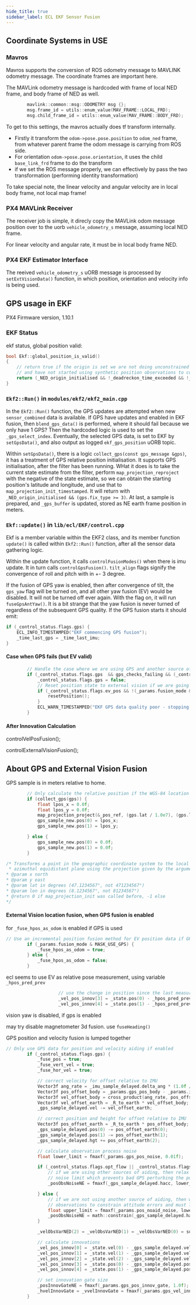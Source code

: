 ```yaml
---
hide_title: true
sidebar_label: ECL EKF Sensor Fusion
---
```


## Coordinate Systems in USE

### Mavros
Mavros supports the conversion of ROS odometry message to MAVLINK odometry message. The coordinate frames are important here.

The MAVLink odometry message is hardcoded with frame of local NED frame, and body frame of NED as well.

```cpp title="odom.cpp"
		mavlink::common::msg::ODOMETRY msg {};
		msg.frame_id = utils::enum_value(MAV_FRAME::LOCAL_FRD);
		msg.child_frame_id = utils::enum_value(MAV_FRAME::BODY_FRD);
```

To get to this settings, the mavros actually does tf transform internally. 
- Firstly it transform the `odom->pose.pose.position` to `odom_ned` frame, from whatever parent frame the odom message is carrying from ROS side.
- For orientation `odom->pose.pose.orientation`, it uses the child `base_link_frd` frame to do the transform
- if we set the ROS message properly, we can effectively by pass the two transformation (performing identity transformation)

To take special note, the linear velocity and angular velocity are in local body frame, not local map frame!

### PX4 MAVLink Receiver

The receiver job is simple, it direcly copy the MAVLink odom message position over to the uorb `vehicle_odometry_s` message, assuming local NED frame.

For linear velocity and angular rate, it must be in local body frame NED.

### PX4 EKF Estimator Interface

The reeived `vehicle_odometry_s` uORB message is processed by `setExtVisionData()` function, in which position, orientation and velocity info is being used.

## GPS usage in EKF

PX4 Firmware version, 1.10.1

### EKF Status

ekf status, global position valid:
```cpp Title="ekf_helper.cpp"
bool Ekf::global_position_is_valid()
{
	// return true if the origin is set we are not doing unconstrained free inertial navigation
	// and have not started using synthetic position observations to constrain drift
	return (_NED_origin_initialised && !_deadreckon_time_exceeded && !_using_synthetic_position);
}
```

### `Ekf2::Run()` in `modules/ekf2/ekf2_main.cpp`
In the `Ekf2::Run()` function, the GPS updates are attempted when new `sensor_combined` data is available. If GPS have updates and enabled in EKF fusion, then `blend_gps_data()` is performed, where it should fail because we only have 1 GPS? Then the hardcoded logic is used to set the `_gps_select_index`. Eventually, the selected GPS data, is set to EKF by `setGpsData()`, and also output as logged `ekf_gps_position` uORB topic.

Within `setGpsData()`, there is a logic `collect_gps(const gps_message &gps)`, it has a treatment of GPS relative position initialisation. It supports GPS initialisation, after the filter has been running. WHat it does is to take the current state estimate from the filter, perform `map_projection_reproject` with the negative of the state estimate, so we can obtain the starting position's latitude and longitude, and use that to `map_projection_init_timestamped`. It will return with `_NED_origin_initialised && (gps.fix_type >= 3)`. At last, a sample is prepared, and `_gps_buffer` is updated, stored as NE earth frame position in meters. 

### `Ekf::update()` in `lib/ecl/EKF/control.cpp`

Ekf is a member variable within the EKF2 class, and its member function `update()` is called within `Ekf2::Run()` function, after all the sensor data gathering logic. 

Within the update function, it calls `controlFusionModes()` when there is imu update. It in turn calls `controlGpsFusion()`. `tilt_align` flags signify the convergence of roll and pitch with in +- 3 degree.

If the fusion of GPS yaw is enabled, then after convergence of tilt, the `gps_yaw` flag will be turned on, and all other yaw fusion (EV) would be disabled. It will not be turned off ever again. With the flag on, it will run `fuseGpsAntYaw()`. It is a bit strange that the yaw fusion is never turned of regardless of the subsequent GPS quality. If the GPS fusion starts it should emit:

```cpp
if (_control_status.flags.gps) {
	ECL_INFO_TIMESTAMPED("EKF commencing GPS fusion");
	_time_last_gps = _time_last_imu;
}
```

#### Case when GPS fails (but EV valid)

```cpp
		// Handle the case where we are using GPS and another source of aiding and GPS is failing checks
		if (_control_status.flags.gps  && gps_checks_failing && (_control_status.flags.opt_flow || _control_status.flags.ev_pos || _control_status.flags.ev_vel)) {
			_control_status.flags.gps = false;
			// Reset position state to external vision if we are going to use absolute values
			if (_control_status.flags.ev_pos && !(_params.fusion_mode & MASK_ROTATE_EV)) {
				resetPosition();
			}
			ECL_WARN_TIMESTAMPED("EKF GPS data quality poor - stopping use");
		}
```

#### After Innovation Calculation

controlVelPosFusion();

controlExternalVisionFusion();


## About GPS and External Vision Fusion

GPS sample is in meters relative to home.

```cpp title="estimator_interface.cpp"
		// Only calculate the relative position if the WGS-84 location of the origin is set
		if (collect_gps(gps)) {
			float lpos_x = 0.0f;
			float lpos_y = 0.0f;
			map_projection_project(&_pos_ref, (gps.lat / 1.0e7), (gps.lon / 1.0e7), &lpos_x, &lpos_y);
			gps_sample_new.pos(0) = lpos_x;
			gps_sample_new.pos(1) = lpos_y;

		} else {
			gps_sample_new.pos(0) = 0.0f;
			gps_sample_new.pos(1) = 0.0f;
		}

/* Transforms a point in the geographic coordinate system to the local
 * azimuthal equidistant plane using the projection given by the argument
* @param x north
* @param y east
* @param lat in degrees (47.1234567°, not 471234567°)
* @param lon in degrees (8.1234567°, not 81234567°)
* @return 0 if map_projection_init was called before, -1 else
*/
```

#### External Vision location fusion, when GPS fusion is enabled
for `_fuse_hpos_as_odom` is enabled if GPS is used

```cpp
// Use an incremental position fusion method for EV position data if GPS is also used
        if (_params.fusion_mode & MASK_USE_GPS) {
            _fuse_hpos_as_odom = true;
        } else {
            _fuse_hpos_as_odom = false;
        }
```

ecl seems to use EV as relative pose measurement, using variable `_hpos_pred_prev`
```cpp
					// use the change in position since the last measurement
					_vel_pos_innov[3] = _state.pos(0) - _hpos_pred_prev(0) - ev_delta_pos(0);
					_vel_pos_innov[4] = _state.pos(1) - _hpos_pred_prev(1) - ev_delta_pos(1);
```


vision yaw is disabled, if gps is enabled


may try disable magnetometer 3d fusion. use `fuseHeading()`


GPS position and velocity fusion is lumped together
```cpp
// Only use GPS data for position and velocity aiding if enabled
		if (_control_status.flags.gps) {
			_fuse_pos = true;
			_fuse_vert_vel = true;
			_fuse_hor_vel = true;

			// correct velocity for offset relative to IMU
			Vector3f ang_rate = _imu_sample_delayed.delta_ang * (1.0f / _imu_sample_delayed.delta_ang_dt);
			Vector3f pos_offset_body = _params.gps_pos_body - _params.imu_pos_body;
			Vector3f vel_offset_body = cross_product(ang_rate, pos_offset_body);
			Vector3f vel_offset_earth = _R_to_earth * vel_offset_body;
			_gps_sample_delayed.vel -= vel_offset_earth;

			// correct position and height for offset relative to IMU
			Vector3f pos_offset_earth = _R_to_earth * pos_offset_body;
			_gps_sample_delayed.pos(0) -= pos_offset_earth(0);
			_gps_sample_delayed.pos(1) -= pos_offset_earth(1);
			_gps_sample_delayed.hgt += pos_offset_earth(2);

			// calculate observation process noise
			float lower_limit = fmaxf(_params.gps_pos_noise, 0.01f);

			if (_control_status.flags.opt_flow || _control_status.flags.ev_pos || _control_status.flags.ev_vel) {
				// if we are using other sources of aiding, then relax the upper observation
				// noise limit which prevents bad GPS perturbing the position estimate
				_posObsNoiseNE = fmaxf(_gps_sample_delayed.hacc, lower_limit);

			} else {
				// if we are not using another source of aiding, then we are reliant on the GPS
				// observations to constrain attitude errors and must limit the observation noise value.
				float upper_limit = fmaxf(_params.pos_noaid_noise, lower_limit);
				_posObsNoiseNE = math::constrain(_gps_sample_delayed.hacc, lower_limit, upper_limit);
			}

			_velObsVarNED(2) = _velObsVarNED(1) = _velObsVarNED(0) = sq(fmaxf(_gps_sample_delayed.sacc, _params.gps_vel_noise));

			// calculate innovations
			_vel_pos_innov[0] = _state.vel(0) - _gps_sample_delayed.vel(0);
			_vel_pos_innov[1] = _state.vel(1) - _gps_sample_delayed.vel(1);
			_vel_pos_innov[2] = _state.vel(2) - _gps_sample_delayed.vel(2);
			_vel_pos_innov[3] = _state.pos(0) - _gps_sample_delayed.pos(0);
			_vel_pos_innov[4] = _state.pos(1) - _gps_sample_delayed.pos(1);

			// set innovation gate size
			_posInnovGateNE = fmaxf(_params.gps_pos_innov_gate, 1.0f);
			_hvelInnovGate = _vvelInnovGate = fmaxf(_params.gps_vel_innov_gate, 1.0f);
		}
```